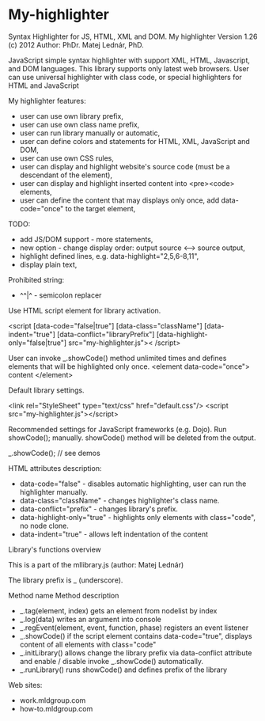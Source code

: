 My-highlighter
==============

Syntax Highlighter for JS, HTML, XML and DOM. 
My highlighter
Version 1.26
(c) 2012
 Author: PhDr. Matej Lednár, PhD.
 
JavaScript simple syntax highlighter with support XML, HTML, Javascript, and DOM languages.
This library supports only latest web browsers. 
User can use universal highlighter with class code, or special 
highlighters for HTML and JavaScript
 
My highlighter features:
- user can use own library prefix,
- user can use own class name prefix,
- user can run library manually or automatic,
- user can define colors and statements for HTML, XML, JavaScript and DOM,
- user can use own CSS rules,
- user can display and highlight website's source code (must be a descendant of the <body> element),
- user can display and highlight inserted content into &lt;pre>&lt;code> elements,
- user can define the content that may displays only once, add data-code="once" to the target element,

TODO:
- add JS/DOM support - more statements,
- new option - change display order: output source &lt;--> source output,
- highlight defined lines, e.g. data-highlight="2,5,6-8,11",
- display plain text,

Prohibited string:
- ^^|^ - semicolon replacer


Use HTML script element for library activation.

&lt;script [data-code="false|true"] [data-class="className"] [data-indent="true"]
[data-conflict="libraryPrefix"] [data-highlight-only="false|true"] src="my-highlighter.js">&lt; /script>

User can invoke _.showCode() method unlimited times and defines elements that will be highlighted only once.
&lt;element data-code="once"> content &lt;/element>

Default library settings.

 &lt;link rel="StyleSheet" type="text/css" href="default.css"/>
 &lt;script src="my-highlighter.js">&lt;/script>

Recommended settings for JavaScript frameworks (e.g. Dojo).
 Run showCode(); manually. showCode() method will be deleted from the output.

 <script src="my-highlighter.js" data-code="false"></script>
 _.showCode();  // see demos


 HTML attributes description:
- data-code="false"          - disables automatic highlighting, user can run the highlighter manually.
- data-class="className"     - changes highlighter's class name.
- data-conflict="prefix"     - changes library's prefix.
- data-highlight-only="true" - highlights only elements with class="code", no node clone.
- data-indent="true"         - allows left indentation of the content

Library's functions overview
  
   This is a part of the mllibrary.js (author: Matej Lednár)
   
   The library prefix is _ (underscore).

   Method name   		          Method description

- _.tag(element, index)		     gets an element from nodelist by index
- _.log(data)				             writes an argument into console
- _.regEvent(element, event, function, phase)  registers an event listener
- _.showCode()                if the script element contains data-code="true", displays content of all elements with 
                             class="code" 
- _.initLibrary()  			        allows change the library prefix via data-conflict attribute and enable / disable invoke 
                             _.showCode() automatically.
- _.runLibrary()              runs showCode() and defines prefix of the library


Web sites: 
- work.mldgroup.com
- how-to.mldgroup.com 
